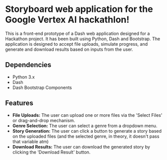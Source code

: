 # Storyboard web application for the Google Vertex AI hackathlon!

This is a front-end prototype of a Dash web application designed for a Hackathon project. It has been built using Python, Dash and Bootstrap. The application is designed to accept file uploads, simulate progress, and generate and download results based on inputs from the user.

## Dependencies
- Python 3.x
- Dash
- Dash Bootstrap Components

## Features

- **File Uploads:** The user can upload one or more files via the 'Select Files' or drag-and-drop mechanism.
- **Genre Selection:** The user can select a genre from a dropdown menu. 
- **Story Generation:** The user can click a button to generate a story based on the uploaded files (and the selected genre, in theory, it doesn't pass that variable atm)
- **Download Results:** The user can download the generated story by clicking the 'Download Result' button.

